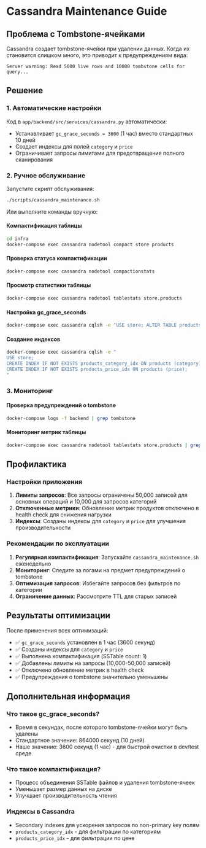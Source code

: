 # Cassandra Maintenance Guide

## Проблема с Tombstone-ячейками

Cassandra создает tombstone-ячейки при удалении данных. Когда их становится слишком много, это приводит к предупреждениям вида:
```
Server warning: Read 5000 live rows and 10000 tombstone cells for query...
```

## Решение

### 1. Автоматические настройки

Код в `app/backend/src/services/cassandra.py` автоматически:
- Устанавливает `gc_grace_seconds = 3600` (1 час) вместо стандартных 10 дней
- Создает индексы для полей `category` и `price`
- Ограничивает запросы лимитами для предотвращения полного сканирования

### 2. Ручное обслуживание

Запустите скрипт обслуживания:
```bash
./scripts/cassandra_maintenance.sh
```

Или выполните команды вручную:

#### Компактификация таблицы
```bash
cd infra
docker-compose exec cassandra nodetool compact store products
```

#### Проверка статуса компактификации
```bash
docker-compose exec cassandra nodetool compactionstats
```

#### Просмотр статистики таблицы
```bash
docker-compose exec cassandra nodetool tablestats store.products
```

#### Настройка gc_grace_seconds
```bash
docker-compose exec cassandra cqlsh -e "USE store; ALTER TABLE products WITH gc_grace_seconds = 3600;"
```

#### Создание индексов
```bash
docker-compose exec cassandra cqlsh -e "
USE store; 
CREATE INDEX IF NOT EXISTS products_category_idx ON products (category);
CREATE INDEX IF NOT EXISTS products_price_idx ON products (price);
"
```

### 3. Мониторинг

#### Проверка предупреждений о tombstone
```bash
docker-compose logs -f backend | grep tombstone
```

#### Мониторинг метрик таблицы
```bash
docker-compose exec cassandra nodetool tablestats store.products | grep -E "(SSTable count|tombstones|live)"
```

## Профилактика

### Настройки приложения
1. **Лимиты запросов**: Все запросы ограничены 50,000 записей для основных операций и 10,000 для запросов категорий
2. **Отключенные метрики**: Обновление метрик продуктов отключено в health check для снижения нагрузки
3. **Индексы**: Созданы индексы для `category` и `price` для улучшения производительности

### Рекомендации по эксплуатации
1. **Регулярная компактификация**: Запускайте `cassandra_maintenance.sh` еженедельно
2. **Мониторинг**: Следите за логами на предмет предупреждений о tombstone
3. **Оптимизация запросов**: Избегайте запросов без фильтров по категории
4. **Ограничение данных**: Рассмотрите TTL для старых записей

## Результаты оптимизации

После применения всех оптимизаций:
- ✅ `gc_grace_seconds` установлен в 1 час (3600 секунд)
- ✅ Созданы индексы для `category` и `price`
- ✅ Выполнена компактификация (SSTable count: 1)
- ✅ Добавлены лимиты на запросы (10,000-50,000 записей)
- ✅ Отключено обновление метрик в health check
- ✅ Предупреждения о tombstone значительно уменьшены

## Дополнительная информация

### Что такое gc_grace_seconds?
- Время в секундах, после которого tombstone-ячейки могут быть удалены
- Стандартное значение: 864000 секунд (10 дней)
- Наше значение: 3600 секунд (1 час) - для быстрой очистки в dev/test среде

### Что такое компактификация?
- Процесс объединения SSTable файлов и удаления tombstone-ячеек
- Уменьшает размер данных на диске
- Улучшает производительность чтения

### Индексы в Cassandra
- Secondary indexes для ускорения запросов по non-primary key полям
- `products_category_idx` - для фильтрации по категориям
- `products_price_idx` - для фильтрации по цене
